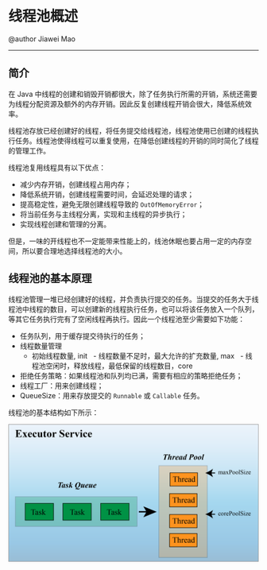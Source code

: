 # 线程池概述

@author Jiawei Mao
***
## 简介

在 Java 中线程的创建和销毁开销都很大，除了任务执行所需的开销，系统还需要为线程分配资源及额外的内存开销。因此反复创建线程开销会很大，降低系统效率。

线程池存放已经创建好的线程，将任务提交给线程池，线程池使用已创建的线程执行任务。线程池使得线程可以重复使用，在降低创建线程的开销的同时简化了线程的管理工作。

线程池复用线程具有以下优点：

- 减少内存开销，创建线程占用内存；
- 降低系统开销，创建线程需要时间，会延迟处理的请求；
- 提高稳定性，避免无限创建线程导致的 `OutOfMemoryError`；
- 将当前任务与主线程分离，实现和主线程的异步执行；
- 实现线程创建和管理的分离。

但是，一味的开线程也不一定能带来性能上的，线池休眠也要占用一定的内存空间，所以要合理地选择线程池的大小。

## 线程池的基本原理

线程池管理一堆已经创建好的线程，并负责执行提交的任务。当提交的任务大于线程池中线程的数目，可以创建新的线程执行任务，也可以将该任务放入一个队列，等其它任务执行完有了空闲线程再执行。因此一个线程池至少需要如下功能：

- 任务队列，用于缓存提交待执行的任务；
- 线程数量管理
  - 初始线程数量, init
  - 线程数量不足时，最大允许的扩充数量, max
  - 线程池空闲时，释放线程，最低保留的线程数目，core
- 拒绝任务策略：如果线程池和队列均已满，需要有相应的策略拒绝任务；
- 线程工厂：用来创建线程；
- QueueSize：用来存放提交的 `Runnable` 或 `Callable` 任务。

线程池的基本结构如下所示：

![thread pool](images/threadpool.png)

